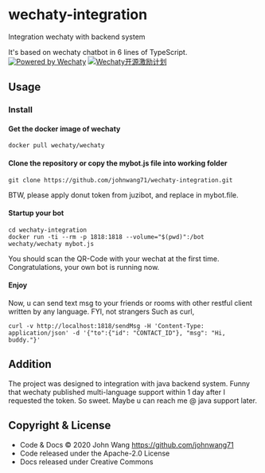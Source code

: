 # wechaty-integration
Integration wechaty with backend system

It's based on wechaty chatbot in 6 lines of TypeScript.
[![Powered by Wechaty](https://img.shields.io/badge/Powered%20By-Wechaty-green.svg)](https://github.com/chatie/wechaty)
[![Wechaty开源激励计划](https://img.shields.io/badge/Wechaty-开源激励计划-green.svg)](https://github.com/juzibot/Welcome/wiki/Everything-about-Wechaty)

## Usage

### Install
#### Get the docker image of wechaty
```PULL image
docker pull wechaty/wechaty
```
#### Clone the repository or copy the mybot.js file into working folder
```clone
git clone https://github.com/johnwang71/wechaty-integration.git
```
BTW, please apply donut token from juzibot, and replace in mybot.file.

#### Startup your bot
``` docker run
cd wechaty-integration
docker run -ti --rm -p 1818:1818 --volume="$(pwd)":/bot wechaty/wechaty mybot.js
```
You should scan the QR-Code with your wechat at the first time.
Congratulations, your own bot is running now.

#### Enjoy
Now, u can send text msg to your friends or rooms with other restful client written by any language.
FYI, not strangers
Such as curl,
```TEST
curl -v http://localhost:1818/sendMsg -H 'Content-Type: application/json' -d '{"to":{"id": "CONTACT_ID"}, "msg": "Hi, buddy."}'
```
## Addition
The project was designed to integration with java backend system.
Funny that wechaty published multi-language support within 1 day after I requested the token. So sweet.
Maybe u can reach me @ java support later.


## Copyright & License

- Code & Docs © 2020 John Wang <https://github.com/johnwang71>
- Code released under the Apache-2.0 License
- Docs released under Creative Commons
